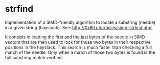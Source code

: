 # strfind

Implementation of a SIMD-friendly algorithm to locate a substring (needle) in a given string (haystack). See: http://0x80.pl/articles/simd-strfind.html.

It consists in loading the first and the last bytes of the needle in SIMD vectors that are then used to look for those two bytes in their respective positions in the haystack. This search is much faster than checking a full match of the needle. Only when a match of those two bytes is found is the full substring match verified.
